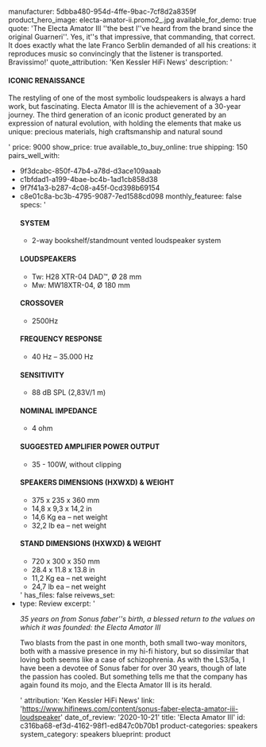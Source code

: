 manufacturer: 5dbba480-954d-4ffe-9bac-7cf8d2a8359f
product_hero_image: electa-amator-ii.promo2_.jpg
available_for_demo: true
quote: 'The Electa Amator III ''the best I''ve heard from the brand since the original Guarneri''. Yes, it''s that impressive, that commanding, that correct. It does exactly what the late Franco Serblin demanded of all his creations: it reproduces music so convincingly that the listener is transported. Bravissimo!'
quote_attribution: 'Ken Kessler HiFi News'
description: '<h4>ICONIC RENAISSANCE</h4><p>The restyling of one of the most symbolic loudspeakers is always a hard work, but fascinating. Electa Amator III is the achievement of a 30-year journey. The third generation of an iconic product generated by an expression of natural evolution, with holding the elements that make us unique: precious materials, high craftsmanship and natural sound</p>'
price: 9000
show_price: true
available_to_buy_online: true
shipping: 150
pairs_well_with:
  - 9f3dcabc-850f-47b4-a78d-d3ace109aaab
  - c1bfdad1-a199-4bae-bc4b-1ad1cb858d38
  - 9f7f41a3-b287-4c08-a45f-0cd398b69154
  - c8e01c8a-bc3b-4795-9087-7ed1588cd098
monthly_featuree: false
specs: '<h4>SYSTEM</h4><ul><li>2-way bookshelf/standmount vented loudspeaker system</li></ul><h4>LOUDSPEAKERS</h4><ul><li>Tw: H28 XTR-04 DAD™, Ø 28 mm</li><li>Mw: MW18XTR-04, Ø 180 mm</li></ul><h4>CROSSOVER</h4><ul><li>2500Hz</li></ul><h4>FREQUENCY RESPONSE</h4><ul><li>40 Hz – 35.000 Hz</li></ul><h4>SENSITIVITY</h4><ul><li>88 dB SPL (2,83V/1 m)</li></ul><h4>NOMINAL IMPEDANCE</h4><ul><li>4 ohm</li></ul><h4>SUGGESTED AMPLIFIER POWER OUTPUT</h4><ul><li>35 - 100W, without clipping</li></ul><h4>SPEAKERS DIMENSIONS (HXWXD) &amp; WEIGHT</h4><ul><li>375 x 235 x 360 mm</li><li>14,8 x 9,3 x 14,2 in</li><li>14,6 Kg ea – net weight</li><li>32,2 lb ea – net weight</li></ul><h4>STAND DIMENSIONS (HXWXD) &amp; WEIGHT</h4><ul><li>720 x 300 x 350 mm</li><li>28.4 x 11.8 x 13.8 in</li><li>11,2 Kg ea – net weight</li><li>24,7 lb ea – net weight</li></ul>'
has_files: false
reivews_set:
  -
    type: Review
    excerpt: '<p><i>35 years on from Sonus faber''s birth, a blessed return to the values on which it was founded: the Electa Amator III</i></p><p>Two blasts from the past in one month, both small two-way monitors, both with a massive presence in my hi-fi history, but so dissimilar that loving both seems like a case of schizophrenia. As with the LS3/5a, I have been a devotee of Sonus faber for over 30 years, though of late the passion has cooled. But something tells me that the company has again found its mojo, and the Electa Amator III is its herald.</p>'
    attribution: 'Ken Kessler HiFi News'
    link: 'https://www.hifinews.com/content/sonus-faber-electa-amator-iii-loudspeaker'
    date_of_review: '2020-10-21'
title: 'Electa Amator III'
id: c316ba68-ef3d-4162-98f1-ed847c0b70b1
product-categories: speakers
system_category: speakers
blueprint: product
